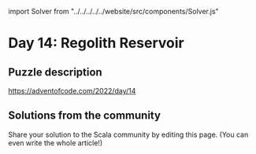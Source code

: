 import Solver from "../../../../../website/src/components/Solver.js"

# Day 14: Regolith Reservoir

## Puzzle description

https://adventofcode.com/2022/day/14

## Solutions from the community

Share your solution to the Scala community by editing this page. (You can even write the whole article!)
